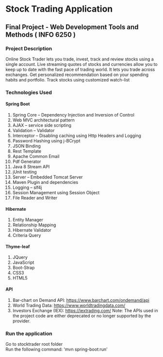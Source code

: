 # Stock Trading Application <br/>
 ## Final Project - Web Development Tools and Methods ( INFO 6250 ) <br/>

### Project Description
Online Stock Trader lets you trade, invest, track and review stocks using a single account. 
Live streaming quotes of stocks and currencies allow you to keep up to date with the fast 
pace of trading world. It lets you trade across exchanges. Get personalized recommendation 
based on your spending habits and portfolio. Track stocks using customized watch-list 

### Technologies Used
#### Spring Boot
1. Spring Core – Dependency Injection and Inversion of Control
2. Web MVC architectural pattern
3. AJAX – service side scripting
4. Validation – Validator
5. Interceptor – Disabling caching using Http Headers and Logging
6. Password Hashing using j-BCrypt
7. JSON Binding
8. Rest Template
9. Apache Common Email
10. Pdf Generator
11. Java 8 Stream API
12. jUnit testing
13. Server – Embedded Tomcat Server
14. Maven Plugin and dependencies
15. Logging – slf4j
16. Session Management using Session Object
17. File Reader and Writer
#### Hibernate
1. Entity Manager
2. Relationship Mapping
3. Hibernate Validator
4. Criteria Query
#### Thyme-leaf
1. JQuery
2. JavaScript
3. Boot-Strap
4. CSS3
5. HTML5
#### API
1. Bar-chart on Demand API: https://www.barchart.com/ondemand/api
2. World Trading Data: https://www.worldtradingdata.com/
3. Investors Exchange (IEX): https://iextrading.com/
Note: The APIs used in the project code are  either deprecated or no longer supported by the provider.

### Run the application 
Go to stocktrader root folder  
Run the following command: 'mvn spring-boot:run'
